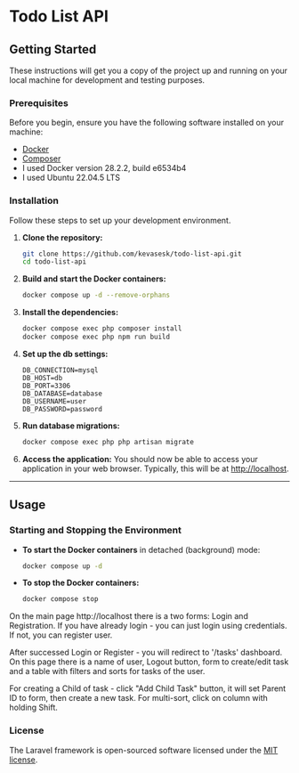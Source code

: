 # Todo List API
## Getting Started

These instructions will get you a copy of the project up and running on your local machine for development and testing purposes.

### Prerequisites

Before you begin, ensure you have the following software installed on your machine:

* [Docker](https://www.docker.com/products/docker-desktop)
* [Composer](https://getcomposer.org/)
* I used Docker version 28.2.2, build e6534b4
* I used Ubuntu 22.04.5 LTS

### Installation

Follow these steps to set up your development environment.

1.  **Clone the repository:**
    ```bash
    git clone https://github.com/kevasesk/todo-list-api.git
    cd todo-list-api
    ```

2.  **Build and start the Docker containers:**
    ```bash
    docker compose up -d --remove-orphans
    ```


3.  **Install the dependencies:**
    ```bash
    docker compose exec php composer install
    docker compose exec php npm run build
    ```


4.  **Set up the db settings:**

    ```settings
    DB_CONNECTION=mysql
    DB_HOST=db
    DB_PORT=3306
    DB_DATABASE=database
    DB_USERNAME=user
    DB_PASSWORD=password
    ```

5. **Run database migrations:**
    ```bash
    docker compose exec php php artisan migrate
    ```

7.  **Access the application:**
    You should now be able to access your application in your web browser. Typically, this will be at [http://localhost](http://localhost).

---

## Usage

### Starting and Stopping the Environment

* **To start the Docker containers** in detached (background) mode:
    ```bash
    docker compose up -d
    ```

* **To stop the Docker containers:**
    ```bash
    docker compose stop
    ```

On the main page http://localhost there is a two forms: Login and Registration.
If you have already login - you can just login using credentials.
If not, you can register user.

After successed Login or Register - you will redirect to '/tasks' dashboard.
On this page there is a name of user, Logout button, form to create/edit task 
and a table with filters and sorts for tasks of the user.

For creating a Child of task - click "Add Child Task" button, it will set Parent ID to form, then create a new task.
For multi-sort, click on column with holding Shift.


### License

The Laravel framework is open-sourced software licensed under the [MIT license](https://opensource.org/licenses/MIT).
